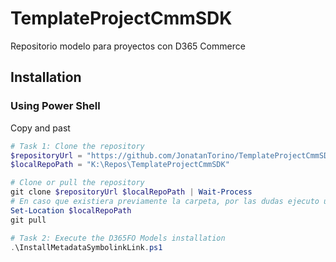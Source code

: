 # TemplateProjectCmmSDK
Repositorio modelo para proyectos con D365 Commerce

## Installation

### Using Power Shell

Copy and past

```powershell
# Task 1: Clone the repository
$repositoryUrl = "https://github.com/JonatanTorino/TemplateProjectCmmSDK.git"
$localRepoPath = "K:\Repos\TemplateProjectCmmSDK"

# Clone or pull the repository
git clone $repositoryUrl $localRepoPath | Wait-Process
# En caso que existiera previamente la carpeta, por las dudas ejecuto un pull
Set-Location $localRepoPath
git pull

# Task 2: Execute the D365FO Models installation
.\InstallMetadataSymbolinkLink.ps1

```
